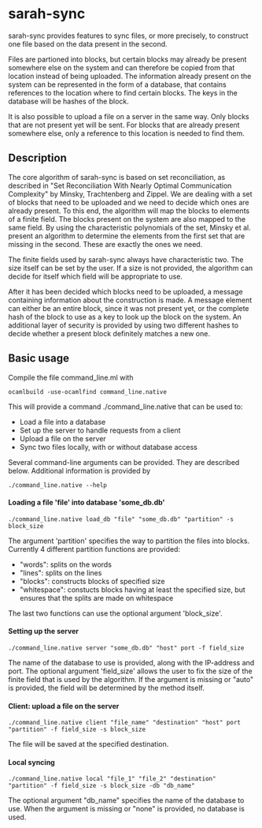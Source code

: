 sarah-sync
==========
sarah-sync provides features to sync files, or more precisely, to construct one file based on the data present in the second.

Files are partioned into blocks, but certain blocks may already be present somewhere else on the system and can therefore be copied from that location instead of being uploaded. The information already present on the system can be represented in the form of a database, that contains references to the location where to find certain blocks. The keys in the database will be hashes of the block.

It is also possible to upload a file on a server in the same way. Only blocks that are not present yet will be sent. For blocks that are already present somewhere else, only a reference to this location is needed to find them.


Description
-----------
The core algorithm of sarah-sync is based on set reconciliation, as described in "Set Reconciliation With Nearly Optimal Communication Complexity" by Minsky, Trachtenberg and Zippel. We are dealing with a set of blocks that need to be uploaded and we need to decide which ones are already present. To this end, the algorithm will map the blocks to elements of a finite field. The blocks present on the system are also mapped to the same field. By using the characteristic polynomials of the set, Minsky et al. present an algorithm to determine the elements from the first set that are missing in the second. These are exactly the ones we need.

The finite fields used by sarah-sync always have characteristic two. The size itself can be set by the user. If a size is not provided, the algorithm can decide for itself which field will be appropriate to use.

After it has been decided which blocks need to be uploaded, a message containing information about the construction is made. A message element can either be an entire block, since it was not present yet, or the complete hash of the block to use as a key to look up the block on the system. An additional layer of security is provided by using two different hashes to decide whether a present block definitely matches a new one.


Basic usage
-----------
Compile the file command_line.ml with

    ocamlbuild -use-ocamlfind command_line.native

This will provide a command ./command_line.native that can be used to:

* Load a file into a database
* Set up the server to handle requests from a client
* Upload a file on the server
* Sync two files locally, with or without database access

Several command-line arguments can be provided. They are described below.
Additional information is provided by

    ./command_line.native --help

#### Loading a file 'file' into database 'some_db.db'

    ./command_line.native load_db "file" "some_db.db" "partition" -s block_size

The argument 'partition' specifies the way to partition the files into blocks. Currently 4 different partition functions are provided:

* "words": splits on the words
* "lines": splits on the lines
* "blocks": constructs blocks of specified size
* "whitespace": constucts blocks having at least the specified size, but ensures that the splits are made on whitespace

The last two functions can use the optional argument 'block_size'.

#### Setting up the server

    ./command_line.native server "some_db.db" "host" port -f field_size

The name of the database to use is provided, along with the IP-address and port. The optional argument 'field_size' allows the user to fix the size of the finite field that is used by the algorithm. If the argument is missing or "auto" is provided, the field will be determined by the method itself.

#### Client: upload a file on the server

    ./command_line.native client "file_name" "destination" "host" port "partition" -f field_size -s block_size

The file will be saved at the specified destination.

#### Local syncing

    ./command_line.native local "file_1" "file_2" "destination" "partition" -f field_size -s block_size -db "db_name"

The optional argument "db_name" specifies the name of the database to use. When the argument is missing or "none" is provided, no database is used.
